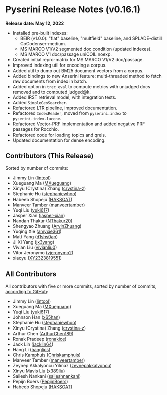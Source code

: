 # Pyserini Release Notes (v0.16.1)

**Release date: May 12, 2022**

+ Installed pre-built indexes:
  + BEIR (v1.0.0): "flat" baseline, "multfield" baseline, and SPLADE-distill CoCodenser-medium.
  + MS MARCO V1/V2 segmented doc condition (updated indexes).
  + MS MARCO V1 doc/passage uniCOIL noexp.
+ Created initial repro-matrix for MS MARCO V1/V2 doc/passage.
+ Improved indexing util for encoding a corpus.
+ Added util to dump out BM25 document vectors from a corpus.
+ Added bindings to new Anserini feature: multi-threaded method to fetch raw documents from index in batch.
+ Added option in `trec_eval` to compute metrics with unjudged docs removed and to computed judged@k.
+ Added IRST retrieval model, with integration tests.
+ Added `SimpleGeoSearcher`.
+ Refactored LTR pipeline, improved documentation.
+ Refactored `IndexReader`, moved from `pyserini.index` to `pyserini.index.lucene`.
+ Refactored Vector-PRF implementation and added negative PRF passages for Rocchio.
+ Refactored code for loading topics and qrels.
+ Updated documentation for dense encoding.

## Contributors (This Release)

Sorted by number of commits:

+ Jimmy Lin ([lintool](https://github.com/lintool))
+ Xueguang Ma ([MXueguang](https://github.com/MXueguang))
+ Xinyu (Crystina) Zhang ([crystina-z](https://github.com/crystina-z))
+ Stephanie Hu ([stephaniewhoo](https://github.com/stephaniewhoo))
+ Habeeb Shopeju ([HAKSOAT](https://github.com/HAKSOAT))
+ Manveer Tamber ([manveertamber](https://github.com/manveertamber))
+ Yuqi Liu ([yuki617](https://github.com/yuki617))
+ Jasper Xian ([jasper-xian](https://github.com/jasper-xian))
+ Nandan Thakur ([NThakur20](https://github.com/NThakur20))
+ Shengyao Zhuang ([ArvinZhuang](https://github.com/ArvinZhuang))
+ Yuqing Xie ([amyxie361](https://github.com/amyxie361))
+ Matt Yang ([d1shs0ap](https://github.com/d1shs0ap))
+ Ji Xi Yang ([jx3yang](https://github.com/jx3yang))
+ Vivian Liu ([vivianliu0](https://github.com/vivianliu0))
+ Vitor Jeronymo ([vjeronymo2](https://github.com/vjeronymo2))
+ xiaoyu ([XY2323819551](https://github.com/XY2323819551))

## All Contributors

All contributors with five or more commits, sorted by number of commits, [according to GitHub](https://github.com/castorini/pyserini/graphs/contributors):

+ Jimmy Lin ([lintool](https://github.com/lintool))
+ Xueguang Ma ([MXueguang](https://github.com/MXueguang))
+ Yuqi Liu ([yuki617](https://github.com/yuki617))
+ Johnson Han ([x65han](https://github.com/x65han))
+ Stephanie Hu ([stephaniewhoo](https://github.com/stephaniewhoo))
+ Xinyu (Crystina) Zhang ([crystina-z](https://github.com/crystina-z))
+ Arthur Chen ([ArthurChen189](https://github.com/ArthurChen189))
+ Ronak Pradeep ([ronakice](https://github.com/ronakice))
+ Jack Lin ([jacklin64](https://github.com/jacklin64))
+ Hang Li ([hanglics](https://github.com/hanglics))
+ Chris Kamphuis ([Chriskamphuis](https://github.com/Chriskamphuis))
+ Manveer Tamber ([manveertamber](https://github.com/manveertamber))
+ Zeynep Akkalyoncu Yilmaz ([zeynepakkalyoncu](https://github.com/zeynepakkalyoncu))
+ Xinyu Mavis Liu ([x389liu](https://github.com/x389liu))
+ Sailesh Nankani ([saileshnankani](https://github.com/saileshnankani))
+ Pepijn Boers ([PepijnBoers](https://github.com/PepijnBoers))
+ Habeeb Shopeju ([HAKSOAT](https://github.com/HAKSOAT))
